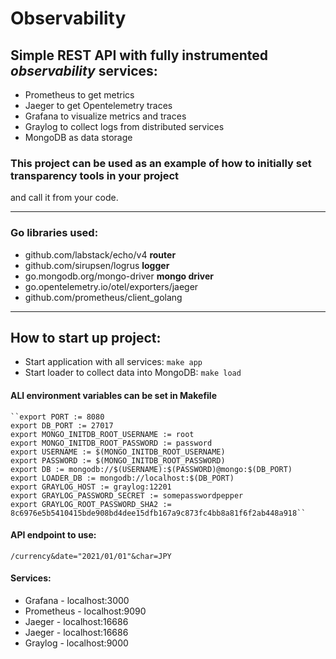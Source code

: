 # Observability

## Simple REST API with fully instrumented ***observability*** services:
- Prometheus to get metrics
- Jaeger to get Opentelemetry traces
- Grafana to visualize metrics and traces
- Graylog to collect logs from distributed services
- MongoDB as data storage

### This project can be used as an **example** of how to initially set transparency tools in your project
and call it from your code.

---

### Go libraries used:
- github.com/labstack/echo/v4 **router**
- github.com/sirupsen/logrus **logger**
- go.mongodb.org/mongo-driver **mongo driver**
- go.opentelemetry.io/otel/exporters/jaeger
- github.com/prometheus/client_golang

---

## How to start up project:
- Start application with all services:
``make app``
- Start loader to collect data into MongoDB:
``make load``
#### ALl environment variables can be set in Makefile
    ``export PORT := 8080
    export DB_PORT := 27017
    export MONGO_INITDB_ROOT_USERNAME := root
    export MONGO_INITDB_ROOT_PASSWORD := password
    export USERNAME := $(MONGO_INITDB_ROOT_USERNAME)
    export PASSWORD := $(MONGO_INITDB_ROOT_PASSWORD)
    export DB := mongodb://$(USERNAME):$(PASSWORD)@mongo:$(DB_PORT)
    export LOADER_DB := mongodb://localhost:$(DB_PORT)
    export GRAYLOG_HOST := graylog:12201
    export GRAYLOG_PASSWORD_SECRET := somepasswordpepper
    export GRAYLOG_ROOT_PASSWORD_SHA2 := 8c6976e5b5410415bde908bd4dee15dfb167a9c873fc4bb8a81f6f2ab448a918``
#### API endpoint to use:
    /currency&date="2021/01/01"&char=JPY
#### Services:
- Grafana - localhost:3000
- Prometheus - localhost:9090
- Jaeger - localhost:16686
- Jaeger - localhost:16686
- Graylog - localhost:9000
